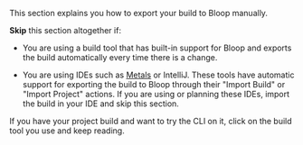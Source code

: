This section explains you how to export your build to Bloop manually.

**Skip** this section altogether if:

- You are using a build tool that has built-in support for Bloop and exports
the build automatically every time there is a change.

- You are using IDEs such as [Metals](https://scalameta.org/metals) or
IntelliJ. These tools have automatic support for exporting the build to Bloop through
their "Import Build" or "Import Project" actions. If you are using or
planning these IDEs, import the build in your IDE and skip this section.

If you have your project build and want to try the CLI on it, click on the
build tool you use and keep reading.